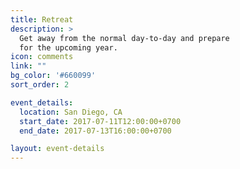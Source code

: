 ```yaml
---
title: Retreat
description: >
  Get away from the normal day-to-day and prepare
  for the upcoming year.
icon: comments
link: ""
bg_color: '#660099'
sort_order: 2

event_details:
  location: San Diego, CA
  start_date: 2017-07-11T12:00:00+0700
  end_date: 2017-07-13T16:00:00+0700

layout: event-details
---
```

